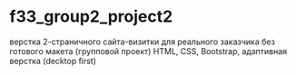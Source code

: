 # f33_group2_project2
верстка 2-страничного сайта-визитки для реального заказчика без готового макета (групповой проект)
HTML, CSS, Bootstrap, адаптивная верстка (decktop first)